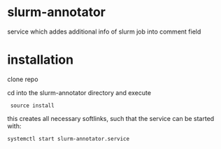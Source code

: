 # slurm-annotator
service which addes additional info of slurm job into comment field

# installation
clone repo

cd into the slurm-annotator directory and execute
```
 source install
```
this creates all necessary softlinks, such that the service can be started with:
```
systemctl start slurm-annotator.service
```
